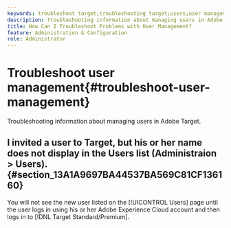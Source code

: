 ```yaml
---
keywords: troubleshoot target;troubleshooting target;users;user management
description: Troubleshooting information about managing users in Adobe Target.
title: How Can I Troubleshoot Problems with User Management?
feature: Administration & Configuration
role: Administrator
---
```


# Troubleshoot user management{#troubleshoot-user-management}

Troubleshooting information about managing users in Adobe Target.

## I invited a user to Target, but his or her name does not display in the Users list (Administraion > Users). {#section_13A1A9697BA44537BA569C81CF136160}

You will not see the new user listed on the [!UICONTROL Users] page until the user logs in using his or her Adobe Experience Cloud account and then logs in to [!DNL Target Standard/Premium].